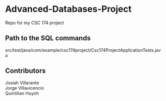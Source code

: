 # Advanced-Databases-Project
Repo for my CSC 174 project

## Path to the SQL commands  
src/test/java/com/example/csc174project/Csc174ProjectApplicationTests.java  

## Contributors  
Josiah Villarante  
Jorge Villavicencio  
Quintilian Huynh

